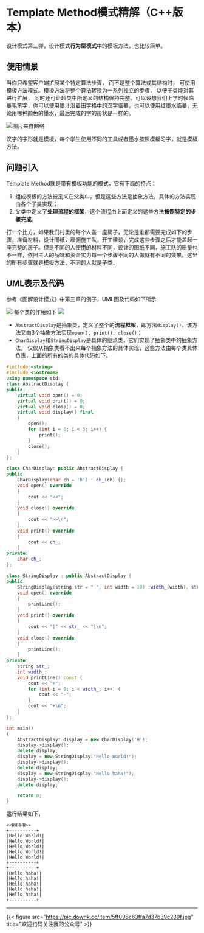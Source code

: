# Template Method模式精解（C++版本）

设计模式第三弹，设计模式**行为型模式**中的模板方法，也比较简单。

<!--more-->
## 使用情景
当你只希望客户端扩展某个特定算法步骤， 而不是整个算法或其结构时， 可使用模板方法模式。模板方法将整个算法转换为一系列独立的步骤， 以便子类能对其进行扩展， 同时还可让超类中所定义的结构保持完整。可以设想我们上学时候临摹毛笔字，你可以使用墨汁沿着田字格中的汉字临摹，也可以使用红墨水临摹，无论用哪种颜色的墨水，最后完成的字的形状是一样的。

![图片来自网络](https://pic.imgdb.cn/item/608bf40bd1a9ae528f53b668.png)

汉字的字形就是模板，每个学生使用不同的工具或者墨水按照模板习字，就是模板方法。

## 问题引入

Template Method就是带有模板功能的模式，它有下面的特点：
1. 组成模板的方法被定义在父类中，但是这些方法是抽象方法，具体的方法实现由各个子类实现；
2. 父类中定义了**处理流程的框架**，这个流程由上面定义的这些方法**按照特定的步骤完成**。

打一个比方，如果我们村里的每个人盖一座房子，无论是谁都需要完成如下的步骤，准备材料，设计图纸，雇佣施工队，开工建设，完成这些步骤之后才能盖起一座完整的房子。但是不同的人使用的材料不同，设计的图纸不同，施工队的质量也不一样，依照主人的品味和资金实力每一个步骤不同的人做就有不同的效果。这里的所有步骤就是模板方法，不同的人就是子类。

## UML表示及代码

参考《图解设计模式》中第三章的例子，UML图及代码如下所示

![](https://pic.imgdb.cn/item/608bf6c0d1a9ae528f6ea0ee.png)
每个类的作用如下
![](https://pic.imgdb.cn/item/608bf701d1a9ae528f712d27.png)

- `AbstractDisplay`是抽象类，定义了整个的**流程框架**，即方法`display()`，该方法又由3个抽象方法实现`open(), print(), close()`；
- `CharDisplay`和`StringDisplay`是具体的继承类，它们实现了抽象类中的抽象方法。
仅仅从抽象类看不出来每个抽象方法的具体实现，这些方法由每个类具体负责，上面的所有的类的具体代码如下。

```cpp
#include <string>
#include <iostream>
using namespace std;
class AbstractDisplay {
public:
	virtual void open() = 0;
	virtual void print() = 0;
	virtual void close() = 0;
	virtual void display() final
	{
		open();
		for (int i = 0; i < 5; i++) {
			print();
		}
		close();
	}
};

class CharDisplay: public AbstractDisplay {
public:
	CharDisplay(char ch = 'h') : ch_(ch) {};
	void open() override
	{
		cout << "<<";
	}
	void close() override
	{
		cout << ">>\n";
	}
	void print() override
	{
		cout << ch_;
	}
private:
	char ch_;
};

class StringDisplay : public AbstractDisplay {
public:
	StringDisplay(string str = " ", int width = 10) :width_(width), str_(str) {};
	void open() override
	{
		printLine();
	}
	void print() override
	{
		cout << "|" << str_ << "|\n";
	}
	void close() override
	{
		printLine();
	}
private:
	string str_;
	int width_;
	void printLine() const {
		cout << "+";
		for (int i = 0; i < width_; i++) {
			cout << "-";
		}
		cout << "+\n";
	}
};

int main()
{
	AbstractDisplay* display = new CharDisplay('H');
	display->display();
	delete display;
	display = new StringDisplay("Hello World!");
	display->display();
	delete display;
	display = new StringDisplay("Hello haha!");
	display->display();
	delete display;

	return 0;
}
```
运行结果如下，
```shell
<<HHHHH>>
+----------+
|Hello World!|
|Hello World!|
|Hello World!|
|Hello World!|
|Hello World!|
+----------+
+----------+
|Hello haha!|
|Hello haha!|
|Hello haha!|
|Hello haha!|
|Hello haha!|
+----------+
```

---

{{< figure src="https://pic.downk.cc/item/5ff098c63ffa7d37b39c239f.jpg" title="欢迎扫码关注我的公众号" >}}
